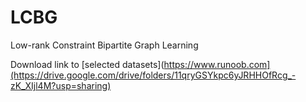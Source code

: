 # LCBG
Low-rank Constraint Bipartite Graph Learning

Download link to [selected datasets](https://www.runoob.com](https://drive.google.com/drive/folders/11qryGSYkpc6yJRHHOfRcg_-zK_XIjl4M?usp=sharing)
